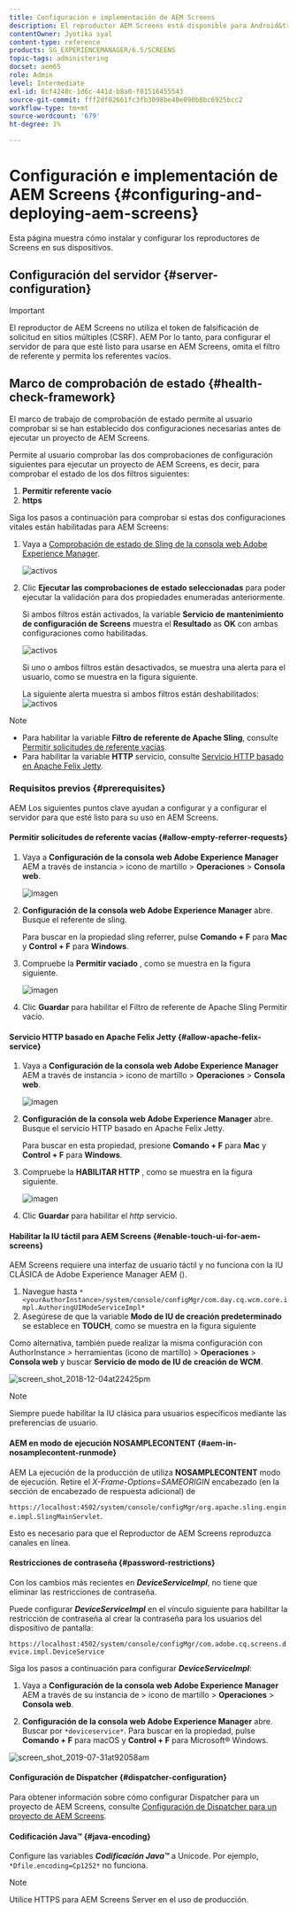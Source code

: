 ```yaml
---
title: Configuración e implementación de AEM Screens
description: El reproductor AEM Screens está disponible para Android&trade;, Chrome OS, iOS y Windows. Obtenga información acerca de la configuración y la implementación de AEM Screens.
contentOwner: Jyotika syal
content-type: reference
products: SG_EXPERIENCEMANAGER/6.5/SCREENS
topic-tags: administering
docset: aem65
role: Admin
level: Intermediate
exl-id: 8cf4240c-1d6c-441d-b8a0-f01516455543
source-git-commit: fff2df02661fc3fb3098be40e090b8bc6925bcc2
workflow-type: tm+mt
source-wordcount: '679'
ht-degree: 1%

---
```


# Configuración e implementación de AEM Screens {#configuring-and-deploying-aem-screens}

Esta página muestra cómo instalar y configurar los reproductores de Screens en sus dispositivos.

## Configuración del servidor {#server-configuration}

>[!IMPORTANT]
>
>El reproductor de AEM Screens no utiliza el token de falsificación de solicitud en sitios múltiples (CSRF). AEM Por lo tanto, para configurar el servidor de para que esté listo para usarse en AEM Screens, omita el filtro de referente y permita los referentes vacíos.

## Marco de comprobación de estado {#health-check-framework}

El marco de trabajo de comprobación de estado permite al usuario comprobar si se han establecido dos configuraciones necesarias antes de ejecutar un proyecto de AEM Screens.

Permite al usuario comprobar las dos comprobaciones de configuración siguientes para ejecutar un proyecto de AEM Screens, es decir, para comprobar el estado de los dos filtros siguientes:

1. **Permitir referente vacío**
2. **https**

Siga los pasos a continuación para comprobar si estas dos configuraciones vitales están habilitadas para AEM Screens:

1. Vaya a [Comprobación de estado de Sling de la consola web Adobe Experience Manager](http://localhost:4502/system/console/healthcheck?tags=screensconfigs&amp;overrideGlobalTimeout=).

   ![activos](assets/health-check1.png)


2. Clic **Ejecutar las comprobaciones de estado seleccionadas** para poder ejecutar la validación para dos propiedades enumeradas anteriormente.

   Si ambos filtros están activados, la variable **Servicio de mantenimiento de configuración de Screens** muestra el **Resultado** as **OK** con ambas configuraciones como habilitadas.

   ![activos](assets/health-check2.png)

   Si uno o ambos filtros están desactivados, se muestra una alerta para el usuario, como se muestra en la figura siguiente.

   La siguiente alerta muestra si ambos filtros están deshabilitados:
   ![activos](assets/health-check3.png)

>[!NOTE]
>
>* Para habilitar la variable **Filtro de referente de Apache Sling**, consulte [Permitir solicitudes de referente vacías](/help/user-guide/configuring-screens-introduction.md#allow-empty-referrer-requests).
>* Para habilitar la variable **HTTP** servicio, consulte [Servicio HTTP basado en Apache Felix Jetty](/help/user-guide/configuring-screens-introduction.md#allow-apache-felix-service).

### Requisitos previos {#prerequisites}

AEM Los siguientes puntos clave ayudan a configurar y a configurar el servidor para que esté listo para su uso en AEM Screens.

#### Permitir solicitudes de referente vacías {#allow-empty-referrer-requests}

1. Vaya a **Configuración de la consola web Adobe Experience Manager** AEM a través de instancia > icono de martillo > **Operaciones** > **Consola web**.

   ![imagen](assets/config/empty-ref1.png)

1. **Configuración de la consola web Adobe Experience Manager** abre. Busque el referente de sling.

   Para buscar en la propiedad sling referrer, pulse **Comando + F** para **Mac** y **Control + F** para **Windows**.

1. Compruebe la **Permitir vaciado** , como se muestra en la figura siguiente.

   ![imagen](assets/config/empty-ref2.png)

1. Clic **Guardar** para habilitar el Filtro de referente de Apache Sling Permitir vacío.


#### Servicio HTTP basado en Apache Felix Jetty {#allow-apache-felix-service}

1. Vaya a **Configuración de la consola web Adobe Experience Manager** AEM a través de instancia > icono de martillo > **Operaciones** > **Consola web**.

   ![imagen](assets/config/empty-ref1.png)

1. **Configuración de la consola web Adobe Experience Manager** abre. Busque el servicio HTTP basado en Apache Felix Jetty.

   Para buscar en esta propiedad, presione **Comando + F** para **Mac** y **Control + F** para **Windows**.

1. Compruebe la **HABILITAR HTTP** , como se muestra en la figura siguiente.

   ![imagen](assets/config/config-1.png)

1. Clic **Guardar** para habilitar el *http* servicio.

#### Habilitar la IU táctil para AEM Screens {#enable-touch-ui-for-aem-screens}

AEM Screens requiere una interfaz de usuario táctil y no funciona con la IU CLÁSICA de Adobe Experience Manager AEM ().

1. Navegue hasta `*<yourAuthorInstance>/system/console/configMgr/com.day.cq.wcm.core.impl.AuthoringUIModeServiceImpl*`
1. Asegúrese de que la variable **Modo de IU de creación predeterminado** se establece en **TOUCH**, como se muestra en la figura siguiente

Como alternativa, también puede realizar la misma configuración con AuthorInstance *>* herramientas (icono de martillo) > **Operaciones** > **Consola web** y buscar **Servicio de modo de IU de creación de WCM**.

![screen_shot_2018-12-04at22425pm](assets/screen_shot_2018-12-04at22425pm.png)

>[!NOTE]
>
>Siempre puede habilitar la IU clásica para usuarios específicos mediante las preferencias de usuario.

#### AEM en modo de ejecución NOSAMPLECONTENT {#aem-in-nosamplecontent-runmode}

AEM La ejecución de la producción de utiliza **NOSAMPLECONTENT** modo de ejecución. Retire el *X-Frame-Options=SAMEORIGIN* encabezado (en la sección de encabezado de respuesta adicional) de

`https://localhost:4502/system/console/configMgr/org.apache.sling.engine.impl.SlingMainServlet`.

Esto es necesario para que el Reproductor de AEM Screens reproduzca canales en línea.

#### Restricciones de contraseña {#password-restrictions}

Con los cambios más recientes en ***DeviceServiceImpl***, no tiene que eliminar las restricciones de contraseña.

Puede configurar ***DeviceServiceImpl*** en el vínculo siguiente para habilitar la restricción de contraseña al crear la contraseña para los usuarios del dispositivo de pantalla:

`https://localhost:4502/system/console/configMgr/com.adobe.cq.screens.device.impl.DeviceService`

Siga los pasos a continuación para configurar ***DeviceServiceImpl***:

1. Vaya a **Configuración de la consola web Adobe Experience Manager** AEM a través de su instancia de > icono de martillo > **Operaciones** > **Consola web**.

1. **Configuración de la consola web Adobe Experience Manager** abre. Buscar por `*deviceservice*`. Para buscar en la propiedad, pulse **Comando + F** para macOS y **Control + F** para Microsoft® Windows.

![screen_shot_2019-07-31at92058am](assets/screen_shot_2019-07-31at92058am.png)

#### Configuración de Dispatcher {#dispatcher-configuration}

Para obtener información sobre cómo configurar Dispatcher para un proyecto de AEM Screens, consulte [Configuración de Dispatcher para un proyecto de AEM Screens](dispatcher-configurations-aem-screens.md).

#### Codificación Java™ {#java-encoding}

Configure las variables ***Codificación Java™*** a Unicode. Por ejemplo, `*Dfile.encoding=Cp1252*` no funciona.

>[!NOTE]
>
>Utilice HTTPS para AEM Screens Server en el uso de producción.
